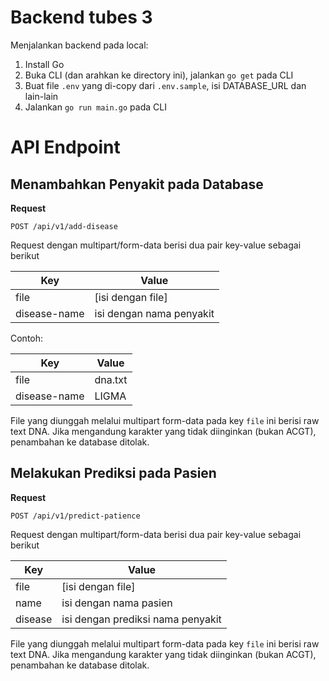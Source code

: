 # Backend tubes 3

Menjalankan backend pada local:

1. Install Go
2. Buka CLI (dan arahkan ke directory ini), jalankan `go get` pada CLI
3. Buat file `.env` yang di-copy dari `.env.sample`, isi DATABASE_URL dan lain-lain
4. Jalankan `go run main.go` pada CLI


# API Endpoint

## Menambahkan Penyakit pada Database

**Request**

`POST /api/v1/add-disease`

Request dengan multipart/form-data berisi dua pair key-value sebagai berikut

| Key          | Value                    |
| -----------  | -----------              |
| file         | [isi dengan file]        |
| disease-name | isi dengan nama penyakit |


Contoh:

| Key          | Value       |
| -----------  | ----------- |
| file         | dna.txt     |
| disease-name | LIGMA       |

File yang diunggah melalui multipart form-data pada key `file` ini berisi raw text DNA. Jika mengandung karakter yang tidak diinginkan (bukan ACGT), penambahan ke database ditolak.


## Melakukan Prediksi pada Pasien

**Request**

`POST /api/v1/predict-patience`

Request dengan multipart/form-data berisi dua pair key-value sebagai berikut

| Key          | Value                             |
| -----------  | -----------                       |
| file         | [isi dengan file]                 |
| name         | isi dengan nama pasien            |
| disease      | isi dengan prediksi nama penyakit |

File yang diunggah melalui multipart form-data pada key `file` ini berisi raw text DNA. Jika mengandung karakter yang tidak diinginkan (bukan ACGT), penambahan ke database ditolak.